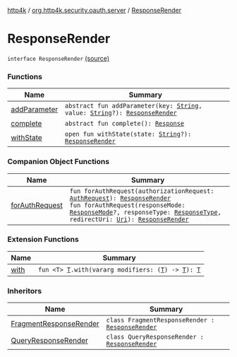 [http4k](../../index.md) / [org.http4k.security.oauth.server](../index.md) / [ResponseRender](./index.md)

# ResponseRender

`interface ResponseRender` [(source)](https://github.com/http4k/http4k/blob/master/http4k-security-oauth/src/main/kotlin/org/http4k/security/oauth/server/ResponseRender.kt#L11)

### Functions

| Name | Summary |
|---|---|
| [addParameter](add-parameter.md) | `abstract fun addParameter(key: `[`String`](https://kotlinlang.org/api/latest/jvm/stdlib/kotlin/-string/index.html)`, value: `[`String`](https://kotlinlang.org/api/latest/jvm/stdlib/kotlin/-string/index.html)`?): `[`ResponseRender`](./index.md) |
| [complete](complete.md) | `abstract fun complete(): `[`Response`](../../org.http4k.core/-response/index.md) |
| [withState](with-state.md) | `open fun withState(state: `[`String`](https://kotlinlang.org/api/latest/jvm/stdlib/kotlin/-string/index.html)`?): `[`ResponseRender`](./index.md) |

### Companion Object Functions

| Name | Summary |
|---|---|
| [forAuthRequest](for-auth-request.md) | `fun forAuthRequest(authorizationRequest: `[`AuthRequest`](../-auth-request/index.md)`): `[`ResponseRender`](./index.md)<br>`fun forAuthRequest(responseMode: `[`ResponseMode`](../../org.http4k.security/-response-mode/index.md)`?, responseType: `[`ResponseType`](../../org.http4k.security/-response-type/index.md)`, redirectUri: `[`Uri`](../../org.http4k.core/-uri/index.md)`): `[`ResponseRender`](./index.md) |

### Extension Functions

| Name | Summary |
|---|---|
| [with](../../org.http4k.core/with.md) | `fun <T> `[`T`](../../org.http4k.core/with.md#T)`.with(vararg modifiers: (`[`T`](../../org.http4k.core/with.md#T)`) -> `[`T`](../../org.http4k.core/with.md#T)`): `[`T`](../../org.http4k.core/with.md#T) |

### Inheritors

| Name | Summary |
|---|---|
| [FragmentResponseRender](../-fragment-response-render/index.md) | `class FragmentResponseRender : `[`ResponseRender`](./index.md) |
| [QueryResponseRender](../-query-response-render/index.md) | `class QueryResponseRender : `[`ResponseRender`](./index.md) |
